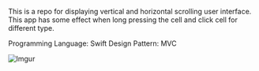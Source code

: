 This is a repo for displaying vertical and horizontal scrolling user interface. This app has some effect when long pressing the cell and click cell for different type.

Programming Language: Swift
Design Pattern: MVC

![Imgur](https://i.imgur.com/eAADVnZ.gifv)
